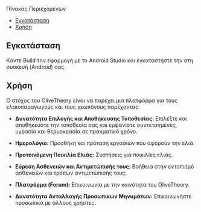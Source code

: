 Πίνακας Περιεχομένων

- [Εγκατάσταση](#εγκατάσταση)
- [Χρήση](#χρήση)


## Εγκατάσταση
Κάντε Build την εφαρμογή με το Android Studio και εγκαταστήστε την στη συσκευή (Android) σας.

## Χρήση

Ο στόχος του OliveTheory είναι να παρέχει μια πλατφόρμα για τους ελαιοπαραγωγούς και τους γεωπόνους παρέχοντας:

- **Δυνατότητα Επιλογής και Αποθήκευσης Τοποθεσίας:** Επιλέξτε και αποθηκεύστε την τοποθεσία σας και εμφανίστε συντεταγμένες, υγρασία και θερμοκρασία σε πραγματικό χρόνο.

- **Ημερολόγιο:** Προσθήκη και πρόταση εργασιών που αφορούν την ελιά.

- **Προτεινόμενη Ποικιλία Ελιάς:** Συστήσεις για ποικιλίες ελιάς.

- **Εύρεση Ασθενειών και Αντιμετώπισής τους:** Βοήθεια στην εντοπισμό ασθενειών και τρόπων αντιμετώπισής τους.

- **Πλατφόρμα (Forum):** Επικοινωνία με την κοινότητα του OliveTheory.

- **Δυνατότητα Ανταλλαγής Προσωπικών Μηνυμάτων:** Επικοινωνήστε προσωπικά με άλλους χρήστες.

